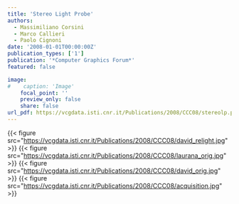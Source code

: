 ```yaml
---
title: 'Stereo Light Probe'
authors:
  - Massimiliano Corsini
  - Marco Callieri
  - Paolo Cignoni
date: '2008-01-01T00:00:00Z'
publication_types: ['1']
publication: '*Computer Graphics Forum*'
featured: false

image:
#    caption: 'Image'
    focal_point: ''
    preview_only: false
    share: false
url_pdf: https://vcgdata.isti.cnr.it/Publications/2008/CCC08/stereolp.pdf
---
```

{{< figure src="https://vcgdata.isti.cnr.it/Publications/2008/CCC08/david_relight.jpg" >}}
{{< figure src="https://vcgdata.isti.cnr.it/Publications/2008/CCC08/laurana_orig.jpg" >}}
{{< figure src="https://vcgdata.isti.cnr.it/Publications/2008/CCC08/david_orig.jpg" >}}
{{< figure src="https://vcgdata.isti.cnr.it/Publications/2008/CCC08/acquisition.jpg" >}}
